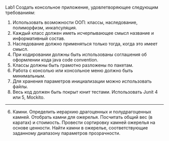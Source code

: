 Lab1
Создать консольное приложение, удовлетворяющее следующим требованиям:
1. Использовать возможности ООП: классы, наследование, полиморфизм,
инкапсуляция.
2. Каждый класс должен иметь исчерпывающее смысл название и
информативный состав.
3. Наследование должно применяться только тогда, когда это имеет смысл.
4. При кодировании должны быть использованы соглашения об оформлении
кода java code convention.
5. Классы должны быть грамотно разложены по пакетам.
6. Работа с консолью или консольное меню должно быть минимальным.
7. Для хранения параметров инициализации можно использовать файлы.
8. Весь код должен быть покрыт юнит тестами. Использовать Junit 4 или 5,
Mockito.
------------------------------------------
6. Камни. Определить иерархию драгоценных и полудрагоценных камней.
Отобрать камни для ожерелья. Посчитать общий вес (в каратах) и
стоимость. Провести сортировку камней ожерелья на основе ценности.
Найти камни в ожерелье, соответствующие заданному диапазону
параметров прозрачности.
